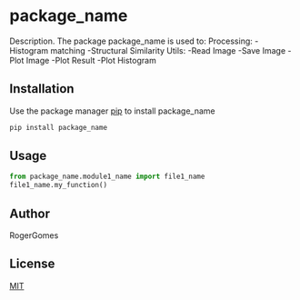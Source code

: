 # package_name

Description. 
The package package_name is used to:
	Processing:
		-Histogram matching 
		-Structural Similarity
	Utils:
		-Read Image
		-Save Image
		-Plot Image
		-Plot Result
		-Plot Histogram

## Installation

Use the package manager [pip](https://pip.pypa.io/en/stable/) to install package_name

```bash
pip install package_name
```

## Usage

```python
from package_name.module1_name import file1_name
file1_name.my_function()
```

## Author
RogerGomes

## License
[MIT](https://choosealicense.com/licenses/mit/)